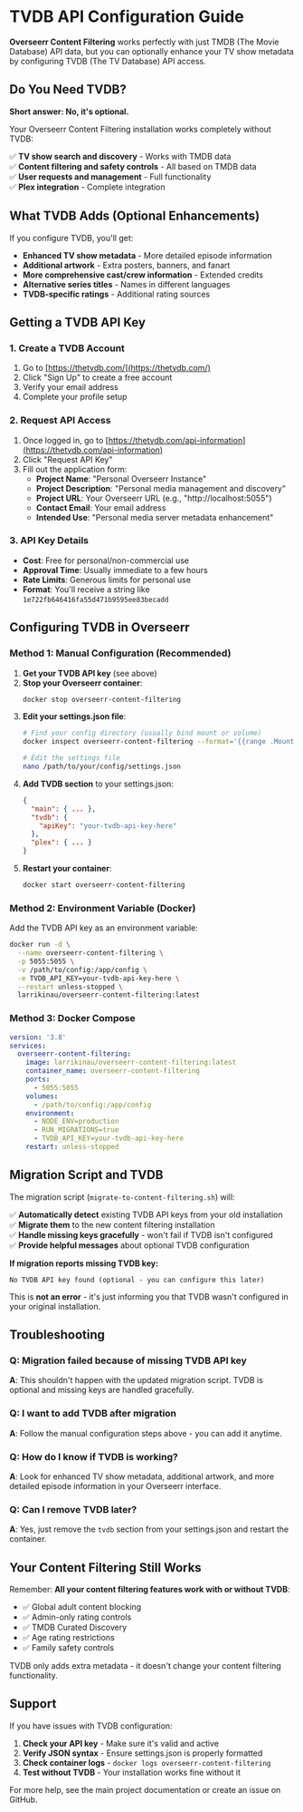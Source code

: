 # TVDB API Configuration Guide

**Overseerr Content Filtering** works perfectly with just TMDB (The Movie Database) API data, but you can optionally enhance your TV show metadata by configuring TVDB (The TV Database) API access.

## Do You Need TVDB?

**Short answer: No, it's optional.**

Your Overseerr Content Filtering installation works completely without TVDB:

✅ **TV show search and discovery** - Works with TMDB data  
✅ **Content filtering and safety controls** - All based on TMDB data  
✅ **User requests and management** - Full functionality  
✅ **Plex integration** - Complete integration

## What TVDB Adds (Optional Enhancements)

If you configure TVDB, you'll get:

- **Enhanced TV show metadata** - More detailed episode information
- **Additional artwork** - Extra posters, banners, and fanart
- **More comprehensive cast/crew information** - Extended credits
- **Alternative series titles** - Names in different languages
- **TVDB-specific ratings** - Additional rating sources

## Getting a TVDB API Key

### 1. Create a TVDB Account
1. Go to [https://thetvdb.com/](https://thetvdb.com/)
2. Click "Sign Up" to create a free account
3. Verify your email address
4. Complete your profile setup

### 2. Request API Access
1. Once logged in, go to [https://thetvdb.com/api-information](https://thetvdb.com/api-information)
2. Click "Request API Key"
3. Fill out the application form:
   - **Project Name**: "Personal Overseerr Instance"
   - **Project Description**: "Personal media management and discovery"
   - **Project URL**: Your Overseerr URL (e.g., "http://localhost:5055")
   - **Contact Email**: Your email address
   - **Intended Use**: "Personal media server metadata enhancement"

### 3. API Key Details
- **Cost**: Free for personal/non-commercial use
- **Approval Time**: Usually immediate to a few hours
- **Rate Limits**: Generous limits for personal use
- **Format**: You'll receive a string like `1e722fb646416fa55d471b9595ee83becadd`

## Configuring TVDB in Overseerr

### Method 1: Manual Configuration (Recommended)

1. **Get your TVDB API key** (see above)
2. **Stop your Overseerr container**:
   ```bash
   docker stop overseerr-content-filtering
   ```
3. **Edit your settings.json file**:
   ```bash
   # Find your config directory (usually bind mount or volume)
   docker inspect overseerr-content-filtering --format='{{range .Mounts}}{{if eq .Destination "/app/config"}}{{.Source}}{{end}}{{end}}'
   
   # Edit the settings file
   nano /path/to/your/config/settings.json
   ```
4. **Add TVDB section** to your settings.json:
   ```json
   {
     "main": { ... },
     "tvdb": {
       "apiKey": "your-tvdb-api-key-here"
     },
     "plex": { ... }
   }
   ```
5. **Restart your container**:
   ```bash
   docker start overseerr-content-filtering
   ```

### Method 2: Environment Variable (Docker)

Add the TVDB API key as an environment variable:

```bash
docker run -d \
  --name overseerr-content-filtering \
  -p 5055:5055 \
  -v /path/to/config:/app/config \
  -e TVDB_API_KEY=your-tvdb-api-key-here \
  --restart unless-stopped \
  larrikinau/overseerr-content-filtering:latest
```

### Method 3: Docker Compose

```yaml
version: '3.8'
services:
  overseerr-content-filtering:
    image: larrikinau/overseerr-content-filtering:latest
    container_name: overseerr-content-filtering
    ports:
      - 5055:5055
    volumes:
      - /path/to/config:/app/config
    environment:
      - NODE_ENV=production
      - RUN_MIGRATIONS=true
      - TVDB_API_KEY=your-tvdb-api-key-here
    restart: unless-stopped
```

## Migration Script and TVDB

The migration script (`migrate-to-content-filtering.sh`) will:

✅ **Automatically detect** existing TVDB API keys from your old installation  
✅ **Migrate them** to the new content filtering installation  
✅ **Handle missing keys gracefully** - won't fail if TVDB isn't configured  
✅ **Provide helpful messages** about optional TVDB configuration  

**If migration reports missing TVDB key:**
```
No TVDB API key found (optional - you can configure this later)
```

This is **not an error** - it's just informing you that TVDB wasn't configured in your original installation.

## Troubleshooting

### Q: Migration failed because of missing TVDB API key
**A**: This shouldn't happen with the updated migration script. TVDB is optional and missing keys are handled gracefully.

### Q: I want to add TVDB after migration
**A**: Follow the manual configuration steps above - you can add it anytime.

### Q: How do I know if TVDB is working?
**A**: Look for enhanced TV show metadata, additional artwork, and more detailed episode information in your Overseerr interface.

### Q: Can I remove TVDB later?
**A**: Yes, just remove the `tvdb` section from your settings.json and restart the container.

## Your Content Filtering Still Works

Remember: **All your content filtering features work with or without TVDB**:

- ✅ Global adult content blocking
- ✅ Admin-only rating controls  
- ✅ TMDB Curated Discovery
- ✅ Age rating restrictions
- ✅ Family safety controls

TVDB only adds extra metadata - it doesn't change your content filtering functionality.

## Support

If you have issues with TVDB configuration:

1. **Check your API key** - Make sure it's valid and active
2. **Verify JSON syntax** - Ensure settings.json is properly formatted
3. **Check container logs** - `docker logs overseerr-content-filtering`
4. **Test without TVDB** - Your installation works fine without it

For more help, see the main project documentation or create an issue on GitHub.
